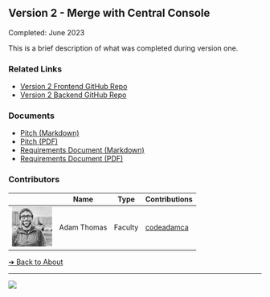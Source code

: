 <style>@import url("//readme.codeadam.ca/readme.css");</style>

## Version 2 - Merge with Central Console

Completed: June 2023

This is a brief description of what was completed during version one.

### Related Links

- [Version 2 Frontend GitHub Repo](https://github.com/BrickMMO/template-about-markdown)
- [Version 2 Backend GitHub Repo](https://github.com/BrickMMO/template-about-markdown)

### Documents

- [Pitch (Markdown)](v1/system-v1-pitch)
- [Pitch (PDF)](v1/system-v1-pitch.pdf)
- [Requirements Document (Markdown)](v1/system-v1-requirements)
- [Requirements Document (PDF)](v1/system-v1-requirements.pdf)

### Contributors

|                                       | Name        | Type    | Contributions |
| ------------------------------------- | ----------- | ------- | ------------- |
| ![codeadamca](faculty/codeadamca.png) | Adam Thomas | Faculty | [codeadamca](https://contributions.brickmmo.com/faculty/codeadamca) |

[&#10132; Back to About](/template-about-markdown/)

---

<a href="https://brickmmo.com">
<img src="https://brickmmo.com/images/brickmmo-logo-horizontal.jpg" width="100">
</a>

